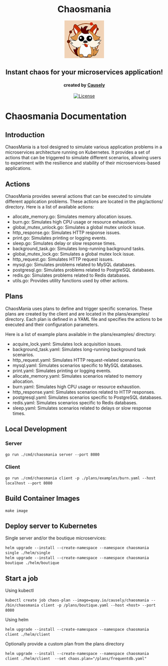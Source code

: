 <div align="center">
  <h1>Chaosmania</h1>
  <p align="center">
    <img src="images/chaosmania.png" width="25%" alt="chaosmania" title="chaosmania" />
  </p>
    <h2>Instant chaos for your microservices application!</h2>
    <h4> created by <a href="https://www.causely.io">Causely</h4>
  <p>

[![License](https://img.shields.io/badge/License-Apache_2.0-blue.svg)](https://opensource.org/licenses/Apache-2.0)
<br>

</div>

# Chaosmania Documentation

## Introduction
ChaosMania is a tool designed to simulate various application problems in a microservices architecture running on Kubernetes. It provides a set of actions that can be triggered to simulate different scenarios, allowing users to experiment with the resilience and stability of their microservices-based applications.

## Actions
ChaosMania provides several actions that can be executed to simulate different application problems. These actions are located in the pkg/actions/ directory. Here is a list of available actions:

* allocate_memory.go: Simulates memory allocation issues.
* burn.go: Simulates high CPU usage or resource exhaustion.
* global_mutex_unlock.go: Simulates a global mutex unlock issue.
* http_response.go: Simulates HTTP response issues.
* print.go: Simulates printing or logging events.
* sleep.go: Simulates delay or slow response times.
* background_task.go: Simulates long-running background tasks.
* global_mutex_lock.go: Simulates a global mutex lock issue.
* http_request.go: Simulates HTTP request issues.
* mysql.go: Simulates problems related to MySQL databases.
* postgresql.go: Simulates problems related to PostgreSQL databases.
* redis.go: Simulates problems related to Redis databases.
* utils.go: Provides utility functions used by other actions.

## Plans
ChaosMania uses plans to define and trigger specific scenarios. These plans are created by the client and are located in the plans/examples/ directory. Each plan is defined in a YAML file and specifies the actions to be executed and their configuration parameters.

Here is a list of example plans available in the plans/examples/ directory:

* acquire_lock.yaml: Simulates lock acquisition issues.
* background_task.yaml: Simulates long-running background task scenarios.
* http_request.yaml: Simulates HTTP request-related scenarios.
* mysql.yaml: Simulates scenarios specific to MySQL databases.
* print.yaml: Simulates printing or logging events.
* allocate_memory.yaml: Simulates scenarios related to memory allocation.
* burn.yaml: Simulates high CPU usage or resource exhaustion.
* http_response.yaml: Simulates scenarios related to HTTP responses.
* postgresql.yaml: Simulates scenarios specific to PostgreSQL databases.
* redis.yaml: Simulates scenarios specific to Redis databases.
* sleep.yaml: Simulates scenarios related to delays or slow response times.

## Local Development

### Server

```shell
go run ./cmd/chaosmania server --port 8080
```

### Client

```shell
go run ./cmd/chaosmania client -p ./plans/examples/burn.yaml --host localhost --port 8080
```

## Build Container Images

```shell
make image
```

## Deploy server to Kubernetes

Single server and/or the boutique microservices:

```shell
helm upgrade --install --create-namespace --namespace chaosmania single ./helm/single
helm upgrade --install --create-namespace --namespace chaosmania boutique ./helm/boutique
```

## Start a job

Using kubectl

```shell
kubectl create job chaos-plan --image=quay.io/causely/chaosmania -- /bin/chaosmania client -p /plans/boutique.yaml --host <host> --port 8080
```

Using helm

```shell
helm upgrade --install --create-namespace --namespace chaosmania client ./helm/client
```

Optionally provide a custom plan from the plans directory
```shell
helm upgrade --install --create-namespace --namespace chaosmania client ./helm/client  --set chaos.plan="/plans/frequentdb.yaml"
```
